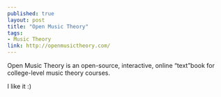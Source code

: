 ```yaml
---
published: true
layout: post
title: "Open Music Theory"
tags: 
- Music Theory
link: http://openmusictheory.com/
---
```


Open Music Theory is an open-source, interactive, online “text”book for college-level music theory courses. 

I like it :)
